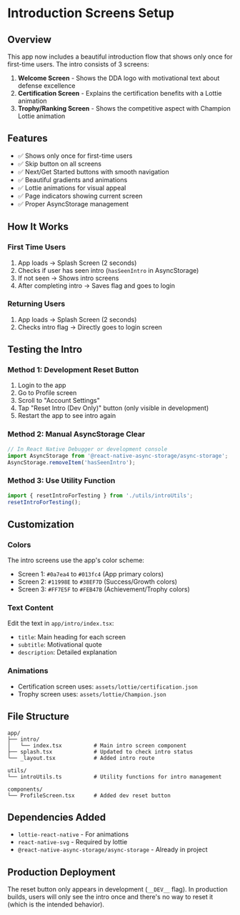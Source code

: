 # Introduction Screens Setup

## Overview
This app now includes a beautiful introduction flow that shows only once for first-time users. The intro consists of 3 screens:

1. **Welcome Screen** - Shows the DDA logo with motivational text about defense excellence
2. **Certification Screen** - Explains the certification benefits with a Lottie animation
3. **Trophy/Ranking Screen** - Shows the competitive aspect with Champion Lottie animation

## Features
- ✅ Shows only once for first-time users
- ✅ Skip button on all screens
- ✅ Next/Get Started buttons with smooth navigation
- ✅ Beautiful gradients and animations
- ✅ Lottie animations for visual appeal
- ✅ Page indicators showing current screen
- ✅ Proper AsyncStorage management

## How It Works

### First Time Users
1. App loads → Splash Screen (2 seconds)
2. Checks if user has seen intro (`hasSeenIntro` in AsyncStorage)
3. If not seen → Shows intro screens
4. After completing intro → Saves flag and goes to login

### Returning Users
1. App loads → Splash Screen (2 seconds)
2. Checks intro flag → Directly goes to login screen

## Testing the Intro

### Method 1: Development Reset Button
1. Login to the app
2. Go to Profile screen
3. Scroll to "Account Settings"
4. Tap "Reset Intro (Dev Only)" button (only visible in development)
5. Restart the app to see intro again

### Method 2: Manual AsyncStorage Clear
```javascript
// In React Native Debugger or development console
import AsyncStorage from '@react-native-async-storage/async-storage';
AsyncStorage.removeItem('hasSeenIntro');
```

### Method 3: Use Utility Function
```javascript
import { resetIntroForTesting } from './utils/introUtils';
resetIntroForTesting();
```

## Customization

### Colors
The intro screens use the app's color scheme:
- Screen 1: `#0a7ea4` to `#013fc4` (App primary colors)
- Screen 2: `#11998E` to `#38EF7D` (Success/Growth colors)
- Screen 3: `#FF7E5F` to `#FEB47B` (Achievement/Trophy colors)

### Text Content
Edit the text in `app/intro/index.tsx`:
- `title`: Main heading for each screen
- `subtitle`: Motivational quote
- `description`: Detailed explanation

### Animations
- Certification screen uses: `assets/lottie/certification.json`
- Trophy screen uses: `assets/lottie/Champion.json`

## File Structure
```
app/
├── intro/
│   └── index.tsx          # Main intro screen component
├── splash.tsx             # Updated to check intro status
└── _layout.tsx            # Added intro route

utils/
└── introUtils.ts          # Utility functions for intro management

components/
└── ProfileScreen.tsx      # Added dev reset button
```

## Dependencies Added
- `lottie-react-native` - For animations
- `react-native-svg` - Required by lottie
- `@react-native-async-storage/async-storage` - Already in project

## Production Deployment
The reset button only appears in development (`__DEV__` flag). In production builds, users will only see the intro once and there's no way to reset it (which is the intended behavior).
